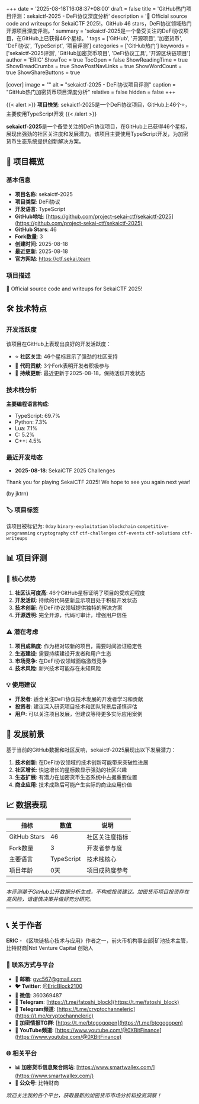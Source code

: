 +++
date = '2025-08-18T16:08:37+08:00'
draft = false
title = 'GitHub热门项目评测：sekaictf-2025 - DeFi协议深度分析'
description = '🎵 Official source code and writeups for SekaiCTF 2025!。GitHub 46 stars，DeFi协议领域热门开源项目深度评测。'
summary = 'sekaictf-2025是一个备受关注的DeFi协议项目，在GitHub上已获得46个星标。'
tags = ['GitHub', '开源项目', '加密货币', 'DeFi协议', 'TypeScript', '项目评测']
categories = ['GitHub热门']
keywords = ['sekaictf-2025评测', 'GitHub加密货币项目', 'DeFi协议工具', '开源区块链项目']
author = 'ERIC'
ShowToc = true
TocOpen = false
ShowReadingTime = true
ShowBreadCrumbs = true
ShowPostNavLinks = true
ShowWordCount = true
ShowShareButtons = true

[cover]
image = ""
alt = "sekaictf-2025 - DeFi协议项目评测"
caption = "GitHub热门加密货币项目深度分析"
relative = false
hidden = false
+++

{{< alert >}}
**项目快览**: sekaictf-2025是一个DeFi协议项目，GitHub上46个⭐，主要使用TypeScript开发
{{< /alert >}}

**sekaictf-2025**是一个备受关注的DeFi协议项目，在GitHub上已获得46个星标，展现出强劲的社区关注度和发展潜力。该项目主要使用TypeScript开发，为加密货币生态系统提供创新解决方案。

## 🎯 项目概览

### 基本信息
- **项目名称**: sekaictf-2025
- **项目类型**: DeFi协议
- **开发语言**: TypeScript
- **GitHub地址**: [https://github.com/project-sekai-ctf/sekaictf-2025](https://github.com/project-sekai-ctf/sekaictf-2025)
- **GitHub Stars**: 46
- **Fork数量**: 3
- **创建时间**: 2025-08-18
- **最近更新**: 2025-08-18
- **官方网站**: https://ctf.sekai.team

### 项目描述
🎵 Official source code and writeups for SekaiCTF 2025!

## 🛠️ 技术特点

### 开发活跃度
该项目在GitHub上表现出良好的开发活跃度：
- ⭐ **社区关注**: 46个星标显示了强劲的社区支持
- 🔄 **代码贡献**: 3个Fork表明开发者积极参与
- 📅 **持续更新**: 最近更新于2025-08-18，保持活跃开发状态

### 技术栈分析

**主要编程语言构成**:
- TypeScript: 69.7%
- Python: 7.3%
- Lua: 7.1%
- C: 5.2%
- C++: 4.5%


### 最近开发动态
- **2025-08-18**: SekaiCTF 2025 Challenges

Thank you for playing SekaiCTF 2025! We hope to see you again next year!

 (by jktrn)


### 🏷️ 项目标签
该项目被标记为: `0day` `binary-exploitation` `blockchain` `competitive-programming` `cryptography` `ctf` `ctf-challenges` `ctf-events` `ctf-solutions` `ctf-writeups`


## 📊 项目评测

### 🎯 核心优势
1. **社区认可度高**: 46个GitHub星标证明了项目的受欢迎程度
2. **开发活跃**: 持续的代码更新显示项目处于积极开发状态
3. **技术创新**: 在DeFi协议领域提供独特的解决方案
4. **开源透明**: 完全开源，代码可审计，增强用户信任

### ⚠️ 潜在考虑
1. **项目成熟度**: 作为相对较新的项目，需要时间验证稳定性
2. **生态建设**: 需要持续建设开发者和用户生态
3. **市场竞争**: 在DeFi协议领域面临激烈竞争
4. **技术风险**: 新兴技术可能存在未知风险

### 💡 使用建议
- **开发者**: 适合关注DeFi协议技术发展的开发者学习和贡献
- **投资者**: 建议深入研究项目技术和团队背景后谨慎评估
- **用户**: 可以关注项目发展，但建议等待更多实际应用案例

## 🔮 发展前景

基于当前的GitHub数据和社区反响，sekaictf-2025展现出以下发展潜力：

1. **技术创新**: 在DeFi协议领域的技术创新可能带来突破性进展
2. **社区增长**: 快速增长的星标数显示强劲的社区兴趣
3. **生态扩展**: 有潜力在加密货币生态系统中占据重要位置
4. **商业应用**: 技术成熟后可能产生实际的商业应用价值

## 📈 数据表现

| 指标 | 数值 | 说明 |
|------|------|------|
| GitHub Stars | 46 | 社区关注度指标 |
| Fork数量 | 3 | 开发者参与度 |
| 主要语言 | TypeScript | 技术栈核心 |
| 项目年龄 | 0天 | 项目成熟度参考 |

---

*本评测基于GitHub公开数据分析生成，不构成投资建议。加密货币项目投资存在高风险，请谨慎决策并做好充分研究。*

---

## 📞 关于作者

**ERIC** - 《区块链核心技术与应用》作者之一，前火币机构事业部|矿池技术主管，比特财商|Nxt Venture Capital 创始人

### 🔗 联系方式与平台

- **📧 邮箱**: [gyc567@gmail.com](mailto:gyc567@gmail.com)
- **🐦 Twitter**: [@EricBlock2100](https://twitter.com/EricBlock2100)
- **💬 微信**: 360369487
- **📱 Telegram**: [https://t.me/fatoshi_block](https://t.me/fatoshi_block)
- **📢 Telegram频道**: [https://t.me/cryptochanneleric](https://t.me/cryptochanneleric)
- **👥 加密情报TG群**: [https://t.me/btcgogopen](https://t.me/btcgogopen)
- **🎥 YouTube频道**: [https://www.youtube.com/@0XBitFinance](https://www.youtube.com/@0XBitFinance)

### 🌐 相关平台

- **📊 加密货币信息聚合网站**: [https://www.smartwallex.com/](https://www.smartwallex.com/)
- **📖 公众号**: 比特财商

*欢迎关注我的各个平台，获取最新的加密货币市场分析和投资洞察！*
